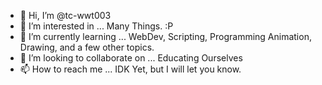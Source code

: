 - 👋 Hi, I’m @tc-wwt003
- 👀 I’m interested in ... Many Things. :P
- 🌱 I’m currently learning ... WebDev, Scripting, Programming
       Animation, Drawing, and a few other topics. 
- 💞️ I’m looking to collaborate on ... Educating Ourselves
- 📫 How to reach me ... IDK Yet, but I will let you know.

<!---
tc-wwt003/tc-wwt003 is a ✨ special ✨ repository because its `README.md` (this file) appears on your GitHub profile.
You can click the Preview link to take a look at your changes.
--->
